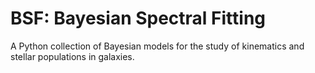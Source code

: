 # BSF: Bayesian Spectral Fitting

A Python collection of Bayesian models for the study of kinematics and stellar populations in galaxies.
